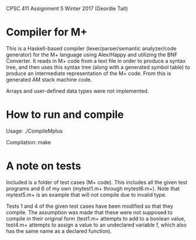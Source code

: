 

CPSC 411 Assignment 5 Winter 2017 (Geordie Tait)

Compiler for M+
=================================

This is a Haskell-based compiler (lexer/parser/semantic analyzer/code generator)
for the M+ language using Alex/Happy and utilizing the BNF Converter. It reads
in M+ code from a text file in order to produce a syntax tree, and then uses this
syntax tree (along with a generated symbol table) to produce an intermediate
representation of the M+ code. From this is generated AM stack machine code.

Arrays and user-defined data types were not implemented.

How to run and compile
=================================

Usage:          ./CompileMplus <inputfile> <outputfile>

Compilation:    make

A note on tests
=================================

Included is a folder of test cases (M+ code). This includes all the given test
programs and 6 of my own (mytest1.m+ through mytest6.m+). Note that mytest5.m+
is an example that will not compile due to invalid type.

Tests 1 and 4 of the given test cases have been modified so that they compile.
The assumption was made that these were not supposed to compile in their original
form (test1.m+ attempts to add to a boolean value, test4.m+ attempts to assign a
value to an undeclared variable f, which also has the same name as a declared function).
